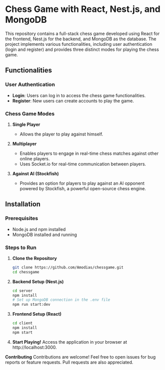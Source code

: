 # Chess Game with React, Nest.js, and MongoDB

This repository contains a full-stack chess game developed using React for the frontend, Nest.js for the backend, and MongoDB as the database. The project implements various functionalities, including user authentication (login and register) and provides three distinct modes for playing the chess game.

## Functionalities

### User Authentication

- **Login**: Users can log in to access the chess game functionalities.
- **Register**: New users can create accounts to play the game.

### Chess Game Modes

1. **Single Player**
   - Allows the player to play against himself.

2. **Multiplayer**
   - Enables players to engage in real-time chess matches against other online players.
   - Uses Socket.io for real-time communication between players.

3. **Against AI (Stockfish)**
   - Provides an option for players to play against an AI opponent powered by Stockfish, a powerful open-source chess engine.

## Installation

### Prerequisites

- Node.js and npm installed
- MongoDB installed and running

### Steps to Run

1. **Clone the Repository**

   ```bash
   git clone https://github.com/Amodias/chessgame.git
   cd chessgame
2. **Backend Setup (Nest.js)**
   ```bash
   cd server
   npm install
   # Set up MongoDB connection in the .env file
   npm run start:dev
4. **Frontend Setup (React)**
   ```bash
   cd client
   npm install
   npm start

5. **Start Playing!**
   Access the application in your browser at http://localhost:3000.
   
**Contributing**
Contributions are welcome! Feel free to open issues for bug reports or feature requests. Pull requests are also appreciated.
